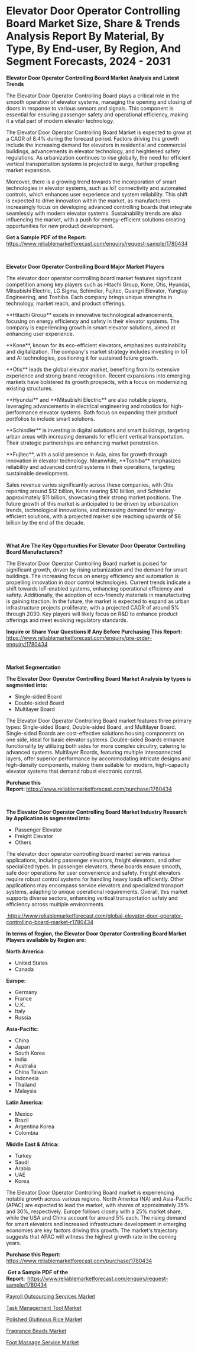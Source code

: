 <p><h1>Elevator Door Operator Controlling Board Market Size, Share & Trends Analysis Report By Material, By Type, By End-user, By Region, And Segment Forecasts, 2024 - 2031</h1></p><p><strong>Elevator Door Operator Controlling Board Market Analysis and Latest Trends</strong></p>
<p><p>The Elevator Door Operator Controlling Board plays a critical role in the smooth operation of elevator systems, managing the opening and closing of doors in response to various sensors and signals. This component is essential for ensuring passenger safety and operational efficiency, making it a vital part of modern elevator technology.</p><p>The Elevator Door Operator Controlling Board Market is expected to grow at a CAGR of 8.4% during the forecast period. Factors driving this growth include the increasing demand for elevators in residential and commercial buildings, advancements in elevator technology, and heightened safety regulations. As urbanization continues to rise globally, the need for efficient vertical transportation systems is projected to surge, further propelling market expansion.</p><p>Moreover, there is a growing trend towards the incorporation of smart technologies in elevator systems, such as IoT connectivity and automated controls, which enhances user experience and system reliability. This shift is expected to drive innovation within the market, as manufacturers increasingly focus on developing advanced controlling boards that integrate seamlessly with modern elevator systems. Sustainability trends are also influencing the market, with a push for energy-efficient solutions creating opportunities for new product development.</p></p>
<p><strong>Get a Sample PDF of the Report:&nbsp;</strong> <a href="https://www.reliablemarketforecast.com/enquiry/request-sample/1780434?utm_campaign=1479&utm_medium=2&utm_source=Github&utm_content=ia&utm_term=09102024&utm_id=elevator-door-operator-controlling-board">https://www.reliablemarketforecast.com/enquiry/request-sample/1780434</a></p>
<p>&nbsp;</p>
<p><strong>Elevator Door Operator Controlling Board Major Market Players</strong></p>
<p><p>The elevator door operator controlling board market features significant competition among key players such as Hitachi Group, Kone, Otis, Hyundai, Mitsubishi Electric, LG Sigma, Schindler, Fujitec, Guangri Elevator, Yungtay Engineering, and Toshiba. Each company brings unique strengths in technology, market reach, and product offerings.</p><p>**Hitachi Group** excels in innovative technological advancements, focusing on energy efficiency and safety in their elevator systems. The company is experiencing growth in smart elevator solutions, aimed at enhancing user experience.</p><p>**Kone**, known for its eco-efficient elevators, emphasizes sustainability and digitalization. The company's market strategy includes investing in IoT and AI technologies, positioning it for sustained future growth.</p><p>**Otis** leads the global elevator market, benefiting from its extensive experience and strong brand recognition. Recent expansions into emerging markets have bolstered its growth prospects, with a focus on modernizing existing structures.</p><p>**Hyundai** and **Mitsubishi Electric** are also notable players, leveraging advancements in electrical engineering and robotics for high-performance elevator systems. Both focus on expanding their product portfolios to include smart solutions.</p><p>**Schindler** is investing in digital solutions and smart buildings, targeting urban areas with increasing demands for efficient vertical transportation. Their strategic partnerships are enhancing market penetration.</p><p>**Fujitec**, with a solid presence in Asia, aims for growth through innovation in elevator technology. Meanwhile, **Toshiba** emphasizes reliability and advanced control systems in their operations, targeting sustainable development.</p><p>Sales revenue varies significantly across these companies, with Otis reporting around $12 billion, Kone nearing $10 billion, and Schindler approximately $11 billion, showcasing their strong market positions. The future growth of this market is anticipated to be driven by urbanization trends, technological innovations, and increasing demand for energy-efficient solutions, with a projected market size reaching upwards of $6 billion by the end of the decade.</p></p>
<p>&nbsp;</p>
<p><strong>What Are The Key Opportunities For Elevator Door Operator Controlling Board Manufacturers?</strong></p>
<p><p>The Elevator Door Operator Controlling Board market is poised for significant growth, driven by rising urbanization and the demand for smart buildings. The increasing focus on energy efficiency and automation is propelling innovation in door control technologies. Current trends indicate a shift towards IoT-enabled systems, enhancing operational efficiency and safety. Additionally, the adoption of eco-friendly materials in manufacturing is gaining traction. In the future, the market is expected to expand as urban infrastructure projects proliferate, with a projected CAGR of around 5% through 2030. Key players will likely focus on R&D to enhance product offerings and meet evolving regulatory standards.</p></p>
<p><strong>Inquire or Share Your Questions If Any Before Purchasing This Report:</strong> <a href="https://www.reliablemarketforecast.com/enquiry/pre-order-enquiry/1780434?utm_campaign=1479&utm_medium=2&utm_source=Github&utm_content=ia&utm_term=09102024&utm_id=elevator-door-operator-controlling-board">https://www.reliablemarketforecast.com/enquiry/pre-order-enquiry/1780434</a></p>
<p>&nbsp;</p>
<p><strong>Market Segmentation</strong></p>
<p><strong>The Elevator Door Operator Controlling Board Market Analysis by types is segmented into:</strong></p>
<p><ul><li>Single-sided Board</li><li>Double-sided Board</li><li>Multilayer Board</li></ul></p>
<p><p>The Elevator Door Operator Controlling Board market features three primary types: Single-sided Board, Double-sided Board, and Multilayer Board. Single-sided Boards are cost-effective solutions housing components on one side, ideal for basic elevator systems. Double-sided Boards enhance functionality by utilizing both sides for more complex circuitry, catering to advanced systems. Multilayer Boards, featuring multiple interconnected layers, offer superior performance by accommodating intricate designs and high-density components, making them suitable for modern, high-capacity elevator systems that demand robust electronic control.</p></p>
<p><strong>Purchase this Report:&nbsp;</strong><a href="https://www.reliablemarketforecast.com/purchase/1780434?utm_campaign=1479&utm_medium=2&utm_source=Github&utm_content=ia&utm_term=09102024&utm_id=elevator-door-operator-controlling-board">https://www.reliablemarketforecast.com/purchase/1780434</a></p>
<p>&nbsp;</p>
<p><strong>The Elevator Door Operator Controlling Board Market Industry Research by Application is segmented into:</strong></p>
<p><ul><li>Passenger Elevator</li><li>Freight Elevator</li><li>Others</li></ul></p>
<p><p>The elevator door operator controlling board market serves various applications, including passenger elevators, freight elevators, and other specialized types. In passenger elevators, these boards ensure smooth, safe door operations for user convenience and safety. Freight elevators require robust control systems for handling heavy loads efficiently. Other applications may encompass service elevators and specialized transport systems, adapting to unique operational requirements. Overall, this market supports diverse sectors, enhancing vertical transportation safety and efficiency across multiple environments.</p></p>
<p><a href="https://www.reliablemarketforecast.com/global-elevator-door-operator-controlling-board-market-r1780434?utm_campaign=1479&utm_medium=2&utm_source=Github&utm_content=ia&utm_term=09102024&utm_id=elevator-door-operator-controlling-board">&nbsp;https://www.reliablemarketforecast.com/global-elevator-door-operator-controlling-board-market-r1780434</a></p>
<p><strong>In terms of Region, the Elevator Door Operator Controlling Board Market Players available by Region are:</strong></p>
<p>
    <p> <strong> North America: </strong>
        <ul>
            <li>United States</li>
            <li>Canada</li>
        </ul>
        </p> 
    <p> <strong> Europe: </strong>
        <ul>
            <li>Germany</li>
            <li>France</li>
            <li>U.K.</li>
            <li>Italy</li>
            <li>Russia</li>
        </ul>
        </p> 
    <p> <strong> Asia-Pacific: </strong>
        <ul>
            <li>China</li>
            <li>Japan</li>
            <li>South Korea</li>
            <li>India</li>
            <li>Australia</li>
            <li>China Taiwan</li>
            <li>Indonesia</li>
            <li>Thailand</li>
            <li>Malaysia</li>
        </ul>
        </p> 
    <p> <strong> Latin America: </strong>
        <ul>
            <li>Mexico</li>
            <li>Brazil</li>
            <li>Argentina Korea</li>
            <li>Colombia</li>
        </ul>
        </p> 
    <p> <strong> Middle East & Africa: </strong>
        <ul>
            <li>Turkey</li>
            <li>Saudi</li>
            <li>Arabia</li>
            <li>UAE</li>
            <li>Korea</li>
        </ul>
    </p>
    </p>
<p><p>The Elevator Door Operator Controlling Board market is experiencing notable growth across various regions. North America (NA) and Asia-Pacific (APAC) are expected to lead the market, with shares of approximately 35% and 30%, respectively. Europe follows closely with a 25% market share, while the USA and China account for around 5% each. The rising demand for smart elevators and increased infrastructure development in emerging economies are key factors driving this growth. The market's trajectory suggests that APAC will witness the highest growth rate in the coming years.</p></p>
<p><strong>Purchase this Report: </strong><a href="https://www.reliablemarketforecast.com/purchase/1780434?utm_campaign=1479&utm_medium=2&utm_source=Github&utm_content=ia&utm_term=09102024&utm_id=elevator-door-operator-controlling-board">https://www.reliablemarketforecast.com/purchase/1780434</a></p>
<p>&nbsp;<strong>Get a Sample PDF of the Report:&nbsp;&nbsp;</strong><a href="https://www.reliablemarketforecast.com/enquiry/request-sample/1780434?utm_campaign=1479&utm_medium=2&utm_source=Github&utm_content=ia&utm_term=09102024&utm_id=elevator-door-operator-controlling-board">https://www.reliablemarketforecast.com/enquiry/request-sample/1780434</a></p>
<p><strong></strong></p>
<p><p><a href="https://www.linkedin.com/pulse/future-ready-strategic-insights-global-payroll-outsourcing-services-k9wte?utm_campaign=1479&utm_medium=2&utm_source=Github&utm_content=ia&utm_term=09102024&utm_id=elevator-door-operator-controlling-board">Payroll Outsourcing Services Market</a></p><p><a href="https://www.linkedin.com/pulse/global-task-management-tool-market-size-trends-analysis-regional-pxdme?utm_campaign=1479&utm_medium=2&utm_source=Github&utm_content=ia&utm_term=09102024&utm_id=elevator-door-operator-controlling-board">Task Management Tool Market</a></p><p><a href="https://www.linkedin.com/pulse/global-polished-glutinous-rice-market-focus-product-type-long-tdzaf?utm_campaign=1479&utm_medium=2&utm_source=Github&utm_content=ia&utm_term=09102024&utm_id=elevator-door-operator-controlling-board">Polished Glutinous Rice Market</a></p><p><a href="https://www.linkedin.com/pulse/fragrance-beads-market-global-regional-analysis-2024-2031-ony8e?utm_campaign=1479&utm_medium=2&utm_source=Github&utm_content=ia&utm_term=09102024&utm_id=elevator-door-operator-controlling-board">Fragrance Beads Market</a></p><p><a href="https://www.linkedin.com/pulse/global-foot-massage-service-market-trends-forecasts-strategic-vdzpe?utm_campaign=1479&utm_medium=2&utm_source=Github&utm_content=ia&utm_term=09102024&utm_id=elevator-door-operator-controlling-board">Foot Massage Service Market</a></p></p>